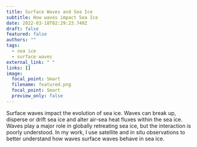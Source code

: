 ```yaml
---
title: Surface Waves and Sea Ice
subtitle: How waves impact Sea Ice
date: 2022-03-18T02:29:23.740Z
draft: false
featured: false
authors: ""
tags:
  - sea ice
  - surface waves
external_link: " "
links: []
image:
  focal_point: Smart
  filename: featured.png
  focal_point: Smart
  preview_only: false
---
```

Surface waves impact the evolution of sea ice. Waves can break up, disperse or drift sea ice and alter air-sea heat fluxes within the sea ice. Waves play a major role in globally retreating sea ice, but the interaction is poorly understood. In my work, I use satellite and in situ observations to better understand how waves surface waves behave in sea ice.
